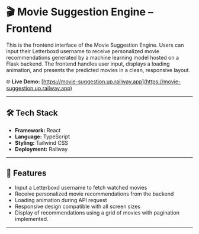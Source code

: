 # 🎬 Movie Suggestion Engine – Frontend

This is the frontend interface of the Movie Suggestion Engine. Users can input their Letterboxd username to receive personalized movie recommendations generated by a machine learning model hosted on a Flask backend. The frontend handles user input, displays a loading animation, and presents the predicted movies in a clean, responsive layout.

🌐 **Live Demo:** [https://movie-suggestion.up.railway.app](https://movie-suggestion.up.railway.app)

---

## 🛠 Tech Stack

- **Framework:** React  
- **Language:** TypeScript  
- **Styling:** Tailwind CSS
- **Deployment:** Railway

---

## 🚀 Features

- Input a Letterboxd username to fetch watched movies
- Receive personalized movie recommendations from the backend
- Loading animation during API request
- Responsive design compatible with all screen sizes
- Display of recommendations using a grid of movies with pagination implemented.
---

